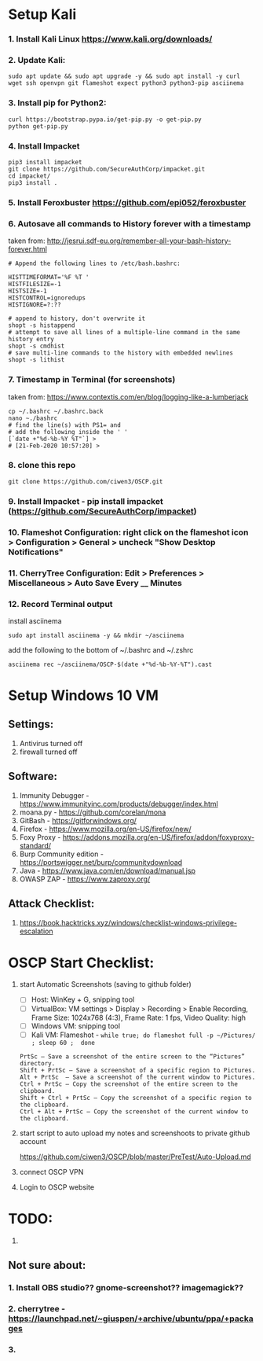 # Setup Kali

### 1. Install Kali Linux https://www.kali.org/downloads/

### 2. Update Kali: 
```
sudo apt update && sudo apt upgrade -y && sudo apt install -y curl wget ssh openvpn git flameshot expect python3 python3-pip asciinema
```

### 3. Install pip for Python2: 
```
curl https://bootstrap.pypa.io/get-pip.py -o get-pip.py
python get-pip.py
```

### 4. Install Impacket
```
pip3 install impacket
git clone https://github.com/SecureAuthCorp/impacket.git
cd impacket/
pip3 install .
```

### 5. Install Feroxbuster https://github.com/epi052/feroxbuster

### 6. Autosave all commands to History forever with a timestamp
taken from: http://jesrui.sdf-eu.org/remember-all-your-bash-history-forever.html
```
# Append the following lines to /etc/bash.bashrc:

HISTTIMEFORMAT='%F %T '
HISTFILESIZE=-1
HISTSIZE=-1
HISTCONTROL=ignoredups
HISTIGNORE=?:??

# append to history, don't overwrite it
shopt -s histappend                 
# attempt to save all lines of a multiple-line command in the same history entry
shopt -s cmdhist
# save multi-line commands to the history with embedded newlines
shopt -s lithist
```

### 7. Timestamp in Terminal (for screenshots)
taken from: https://www.contextis.com/en/blog/logging-like-a-lumberjack
```
cp ~/.bashrc ~/.bashrc.back
nano ~./bashrc
# find the line(s) with PS1= and 
# add the following inside the ' '
[`date +"%d-%b-%Y %T"`] > 
# [21-Feb-2020 10:57:20] > 
```

### 8. clone this repo 
```
git clone https://github.com/ciwen3/OSCP.git
```

### 9. Install Impacket - pip install impacket (https://github.com/SecureAuthCorp/impacket)

### 10. Flameshot Configuration: right click on the flameshot icon > Configuration > General > uncheck "Show Desktop Notifications"

### 11. CherryTree Configuration: Edit > Preferences > Miscellaneous > Auto Save Every __ Minutes

### 12. Record Terminal output
install asciinema 
```
sudo apt install asciinema -y && mkdir ~/asciinema
```
add the following to the bottom of ~/.bashrc and ~/.zshrc
```
asciinema rec ~/asciinema/OSCP-$(date +"%d-%b-%Y-%T").cast
```

# Setup Windows 10 VM
## Settings:
1. Antivirus turned off
2. firewall turned off

## Software:
1. Immunity Debugger - https://www.immunityinc.com/products/debugger/index.html
2. moana.py - https://github.com/corelan/mona
3. GitBash - https://gitforwindows.org/
4. Firefox - https://www.mozilla.org/en-US/firefox/new/
5. Foxy Proxy - https://addons.mozilla.org/en-US/firefox/addon/foxyproxy-standard/
6. Burp Community edition - https://portswigger.net/burp/communitydownload
7. Java - https://www.java.com/en/download/manual.jsp
8. OWASP ZAP - https://www.zaproxy.org/

## Attack Checklist:
1. https://book.hacktricks.xyz/windows/checklist-windows-privilege-escalation

# OSCP Start Checklist:
1. start Automatic Screenshots (saving to github folder)
	- [ ] Host: WinKey + G, snipping tool
	- [ ] VirtualBox: VM settings > Display > Recording > Enable Recording, Frame Size: 1024x768 (4:3), Frame Rate: 1 fps, Video Quality: high
	- [ ] Windows VM: snipping tool
	- [ ] Kali VM: Flameshot - ```while true; do flameshot full -p ~/Pictures/ ; sleep 60 ;  done``` 
	
	```
	PrtSc – Save a screenshot of the entire screen to the “Pictures” directory.
	Shift + PrtSc – Save a screenshot of a specific region to Pictures.
	Alt + PrtSc  – Save a screenshot of the current window to Pictures.
	Ctrl + PrtSc – Copy the screenshot of the entire screen to the clipboard.
	Shift + Ctrl + PrtSc – Copy the screenshot of a specific region to the clipboard.
	Ctrl + Alt + PrtSc – Copy the screenshot of the current window to the clipboard.
	```
2. start script to auto upload my notes and screenshoots to private github account

	https://github.com/ciwen3/OSCP/blob/master/PreTest/Auto-Upload.md
3. connect OSCP VPN
4. Login to OSCP website

# TODO:
1. 

## Not sure about:
### 1. Install OBS studio?? gnome-screenshot?? imagemagick??
### 2. cherrytree - https://launchpad.net/~giuspen/+archive/ubuntu/ppa/+packages
### 3. 
